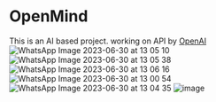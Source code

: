 # OpenMind
This is an AI based project.
working on API by [OpenAI](https://platform.openai.com/overview)
![WhatsApp Image 2023-06-30 at 13 05 10](https://github.com/Adityakhalkar/OpenMind/assets/67951994/0393a356-a127-4c71-83b5-8b4912dcf0c5)
![WhatsApp Image 2023-06-30 at 13 05 38](https://github.com/Adityakhalkar/OpenMind/assets/67951994/553acd7a-5d24-48df-afbe-504e9c78efe5)
![WhatsApp Image 2023-06-30 at 13 06 16](https://github.com/Adityakhalkar/OpenMind/assets/67951994/0d4663bc-7094-4b7a-a394-b57e4be5ee7b)
![WhatsApp Image 2023-06-30 at 13 00 54](https://github.com/Adityakhalkar/OpenMind/assets/67951994/5b39a5dd-e942-4b6c-9976-ac98efe5fc18)
![WhatsApp Image 2023-06-30 at 13 04 35](https://github.com/Adityakhalkar/OpenMind/assets/67951994/ef0cb589-0f0b-495d-8e1a-d34c5e34723e)
![image](https://github.com/Adityakhalkar/OpenMind/assets/67951994/7e615b91-e28e-4384-948a-026e49e275b9)
